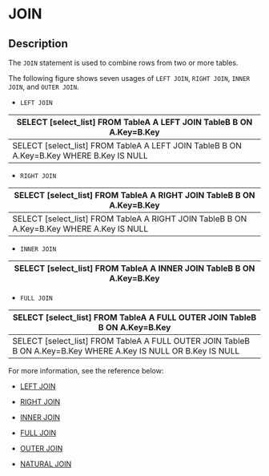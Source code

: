 # **JOIN**

## **Description**

The ``JOIN`` statement is used to combine rows from two or more tables.

The following figure shows seven usages of ``LEFT JOIN``, ``RIGHT JOIN``, ``INNER JOIN``, and ``OUTER JOIN``.

- ``LEFT JOIN``

|SELECT [select_list] FROM TableA A LEFT JOIN TableB B ON A.Key=B.Key|
|---|
|SELECT [select_list] FROM TableA A LEFT JOIN TableB B ON A.Key=B.Key WHERE B.Key IS NULL|

- ``RIGHT JOIN``

|SELECT [select_list] FROM TableA A RIGHT JOIN TableB B ON A.Key=B.Key|
|---|
|SELECT [select_list] FROM TableA A RIGHT JOIN TableB B ON A.Key=B.Key WHERE A.Key IS NULL|

- ``INNER JOIN``

|SELECT [select_list] FROM TableA A INNER JOIN TableB B ON A.Key=B.Key|
|---|

- ``FULL JOIN``

|SELECT [select_list] FROM TableA A FULL OUTER JOIN TableB B ON A.Key=B.Key|
|---|
|SELECT [select_list] FROM TableA A FULL OUTER JOIN TableB B ON A.Key=B.Key WHERE A.Key IS NULL OR B.Key IS NULL|

For more information, see the reference below:

- [LEFT JOIN](left-join.md)

- [RIGHT JOIN](right-join.md)

- [INNER JOIN](inner-join.md)

- [FULL JOIN](full-join.md)

- [OUTER JOIN](outer-join.md)

- [NATURAL JOIN](natural-join.md)
